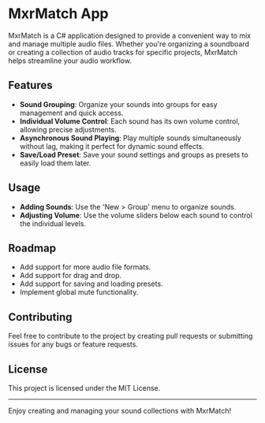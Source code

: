 # MxrMatch App

MxrMatch is a C# application designed to provide a convenient way to mix and manage multiple audio files. Whether you're organizing a soundboard or creating a collection of audio tracks for specific projects, MxrMatch helps streamline your audio workflow.

## Features

- **Sound Grouping**: Organize your sounds into groups for easy management and quick access.
- **Individual Volume Control**: Each sound has its own volume control, allowing precise adjustments.
- **Asynchronous Sound Playing**: Play multiple sounds simultaneously without lag, making it perfect for dynamic sound effects.
- **Save/Load Preset**: Save your sound settings and groups as presets to easily load them later.

## Usage
- **Adding Sounds**: Use the 'New > Group' menu to organize sounds.
- **Adjusting Volume**: Use the volume sliders below each sound to control the individual levels.

## Roadmap
- Add support for more audio file formats.
- Add support for drag and drop.
- Add support for saving and loading presets.
- Implement global mute functionality.

## Contributing
Feel free to contribute to the project by creating pull requests or submitting issues for any bugs or feature requests.

## License
This project is licensed under the MIT License.

---

Enjoy creating and managing your sound collections with MxrMatch!